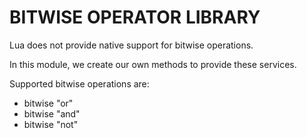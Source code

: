 BITWISE OPERATOR LIBRARY
======================== 

Lua does not provide native support for bitwise operations. 

In this module, we create our own methods to provide these services.

Supported bitwise operations are:

- bitwise "or"
- bitwise "and"
- bitwise "not"
